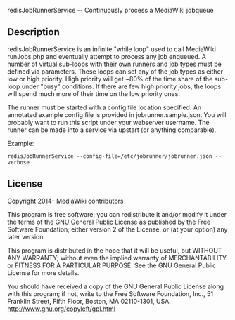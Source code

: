 redisJobRunnerService -- Continuously process a MediaWiki jobqueue

Description
-----------

redisJobRunnerService is an infinite "while loop" used to call MediaWiki runJobs.php
and eventually attempt to process any job enqueued. A number of virtual sub-loops with
their own runners and job types must be defined via parameters. These loops can set any
of the job types as either low or high priority. High priority will get ~80% of the time
share of the sub-loop under "busy" conditions. If there are few high priority jobs, the
loops will spend much more of their time on the low priority ones.

The runner must be started with a config file location specified.
An annotated example config file is provided in jobrunner.sample.json.
You will probably want to run this script under your webserver username.
The runner can be made into a service via upstart (or anything comparable).

Example:
```
redisJobRunnerService --config-file=/etc/jobrunner/jobrunner.json --verbose
```

License
-------
Copyright 2014- MediaWiki contributors

This program is free software; you can redistribute it and/or modify
it under the terms of the GNU General Public License as published by
the Free Software Foundation; either version 2 of the License, or
(at your option) any later version.

This program is distributed in the hope that it will be useful,
but WITHOUT ANY WARRANTY; without even the implied warranty of
MERCHANTABILITY or FITNESS FOR A PARTICULAR PURPOSE. See the
GNU General Public License for more details.

You should have received a copy of the GNU General Public License along
with this program; if not, write to the Free Software Foundation, Inc.,
51 Franklin Street, Fifth Floor, Boston, MA 02110-1301, USA.
<http://www.gnu.org/copyleft/gpl.html>
